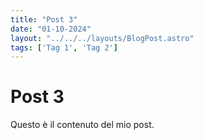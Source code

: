```yaml
---
title: "Post 3"
date: "01-10-2024"
layout: "../../../layouts/BlogPost.astro"
tags: ['Tag 1', 'Tag 2']
---
```


# Post 3
Questo è il contenuto del mio post.

